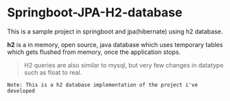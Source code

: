 # Springboot-JPA-H2-database

This is a sample project in springboot and jpa(hibernate) using h2 database. 

**h2** is a in memory, open source, java database which uses temporary tables which gets flushed from memory, once the application stops.

> H2 queries are also similar to mysql, but very few changes in datatype such as float to real.
 
`Note: This is a h2 database implementation of the project i've developed`

 
